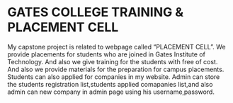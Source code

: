 # GATES COLLEGE TRAINING & PLACEMENT CELL
 My capstone project is related to webpage called “PLACEMENT CELL”. We provide placements for students who are joined in Gates Institute of Technology. And also we give training for the students with free of cost. And also we provide materials for the preparation for campus placements.  
Students can also applied for companies in my website.
Admin can store the students registration list,students applied comapanies list,and also admin can new company in admin page using his username,password.
